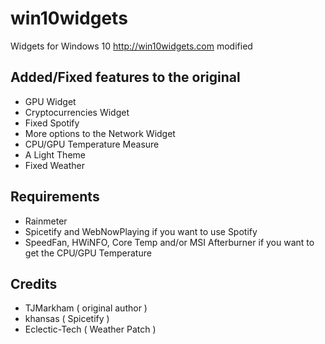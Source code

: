 # win10widgets
Widgets for Windows 10 http://win10widgets.com modified

## Added/Fixed features to the original
- GPU Widget
- Cryptocurrencies Widget
- Fixed Spotify
- More options to the Network Widget
- CPU/GPU Temperature Measure
- A Light Theme
- Fixed Weather

## Requirements

- Rainmeter
- Spicetify and WebNowPlaying if you want to use Spotify
- SpeedFan, HWiNFO, Core Temp and/or MSI Afterburner if you want to get the CPU/GPU Temperature

## Credits

- TJMarkham ( original author )
- khansas ( Spicetify )
- Eclectic-Tech ( Weather Patch )
